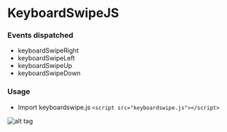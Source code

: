 # KeyboardSwipeJS
### Events dispatched
- keyboardSwipeRight
- keyboardSwipeLeft
- keyboardSwipeUp
- keyboardSwipeDown

### Usage
- Import keyboardswipe.js
`<script src="keyboardswipe.js"></script>`

![alt tag](http://i.imgur.com/pluRBRg.jpg)
